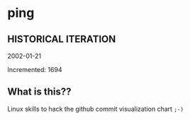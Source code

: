 # ping

## HISTORICAL ITERATION
2002-01-21

Incremented: 1694

## What is this?? 
Linux skills to hack the github commit visualization chart `;-)`
